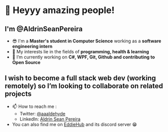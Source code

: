 # 👋 Heyyy amazing people!
## I'm @AldrinSeanPereira

- 😎 I'm a **Master's student in Computer Science** working as a **software engineering intern** 
- 👀 My interests lie in the fields of **programming, health & learning**
- 🌱 I’m currently working on **C#, WPF, Git, Github and contributing to Open Source**

## I wish to become a full stack web dev (working remotely) so I’m looking to collaborate on related projects

- 📫 How to reach me :
  - Twitter: [@aaaldehyde](https://twitter.com/aaaldehyde)
  - LinkedIn: [Aldrin Sean Pereira](https://www.linkedin.com/in/aldrinseanpereira/)
- You can also find me on [EddieHub](https://github.com/EddieHubCommunity?view_as=public) and its discord server 😁

<!---
AldrinSeanPereira/AldrinSeanPereira is a ✨ special ✨ repository because its `README.md` (this file) appears on your GitHub profile.
You can click the Preview link to take a look at your changes.
--->
